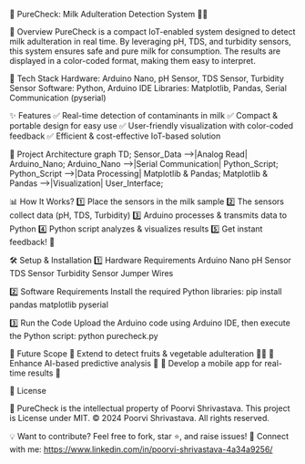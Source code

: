 🌟 PureCheck: Milk Adulteration Detection System 🥛🔬

🚀 Overview
PureCheck is a compact IoT-enabled system designed to detect milk adulteration in real time. By leveraging pH, TDS, and turbidity sensors, this system ensures safe and pure milk for consumption. The results are displayed in a color-coded format, making them easy to interpret.

🔧 Tech Stack
Hardware: Arduino Nano, pH Sensor, TDS Sensor, Turbidity Sensor
Software: Python, Arduino IDE
Libraries: Matplotlib, Pandas, Serial Communication (pyserial)

✨ Features
✅ Real-time detection of contaminants in milk
✅ Compact & portable design for easy use
✅ User-friendly visualization with color-coded feedback
✅ Efficient & cost-effective IoT-based solution

📌 Project Architecture
graph TD;
    Sensor_Data -->|Analog Read| Arduino_Nano;
    Arduino_Nano -->|Serial Communication| Python_Script;
    Python_Script -->|Data Processing| Matplotlib & Pandas;
    Matplotlib & Pandas -->|Visualization| User_Interface;
    
📊 How It Works?
1️⃣ Place the sensors in the milk sample
2️⃣ The sensors collect data (pH, TDS, Turbidity)
3️⃣ Arduino processes & transmits data to Python
4️⃣ Python script analyzes & visualizes results
5️⃣ Get instant feedback! 🚦

🛠️ Setup & Installation
1️⃣ Hardware Requirements
Arduino Nano
pH Sensor
TDS Sensor
Turbidity Sensor
Jumper Wires

2️⃣ Software Requirements
Install the required Python libraries:
pip install pandas matplotlib pyserial

3️⃣ Run the Code
Upload the Arduino code using Arduino IDE, then execute the Python script:
python purecheck.py

🎯 Future Scope
🚀 Extend to detect fruits & vegetable adulteration 🍏🥕
🚀 Enhance AI-based predictive analysis 🤖
🚀 Develop a mobile app for real-time results 📱

📜 License

📌 PureCheck is the intellectual property of Poorvi Shrivastava. This project is License under MIT.
© 2024 Poorvi Shrivastava. All rights reserved.

💡 Want to contribute? Feel free to fork, star ⭐, and raise issues!
🔗 Connect with me: https://www.linkedin.com/in/poorvi-shrivastava-4a34a9256/

